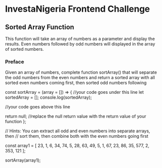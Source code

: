 # InvestaNigeria Frontend Challenge
## Sorted Array Function
This function will take an array of numbers as a parameter and display the results. Even numbers followed by odd numbers will displayed in the array of sorted numbers.

### Preface
Given an array of numbers, complete function sortArray() that will separate the odd numbers from the even numbers and return a sorted array with all sorted even numbers coming first, then sorted odd numbers following

const sortArray = (array = []) => {
  //your code goes under this line
  let sortedArray = [];
  console.log(sortedArray);

  //your code goes above this line

  return null; //replace the null return value with the return value of your function
};

// Hints: You can extract all odd and even numbers into separate arrays, then
// sort them, then combine both with the even numbers going first

const array1 = [
  23,
  1,
  6,
  34,
  74,
  5,
  28,
  63,
  49,
  5,
  1,
  67,
  23,
  86,
  35,
  577,
  2,
  353,
  121
];

sortArray(array1);
